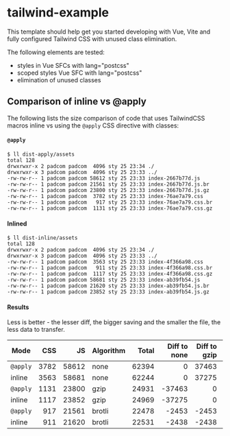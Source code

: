 # tailwind-example

This template should help get you started developing with Vue, Vite and fully configured Tailwind CSS with unused class elimination.

The following elements are tested:

- styles in Vue SFCs with lang="postcss"
- scoped styles Vue SFC with lang="postcss"
- elimination of unused classes

## Comparison of inline vs @apply

The following lists the size comparison of code that uses TailwindCSS macros inline vs using the `@apply` CSS directive with classes:

#### `@apply`

```
$ ll dist-apply/assets
total 128
drwxrwxr-x 2 padcom padcom  4096 sty 25 23:34 ./
drwxrwxr-x 3 padcom padcom  4096 sty 25 23:33 ../
-rw-rw-r-- 1 padcom padcom 58612 sty 25 23:33 index-2667b77d.js
-rw-rw-r-- 1 padcom padcom 21561 sty 25 23:33 index-2667b77d.js.br
-rw-rw-r-- 1 padcom padcom 23800 sty 25 23:33 index-2667b77d.js.gz
-rw-rw-r-- 1 padcom padcom  3782 sty 25 23:33 index-76ae7a79.css
-rw-rw-r-- 1 padcom padcom   917 sty 25 23:33 index-76ae7a79.css.br
-rw-rw-r-- 1 padcom padcom  1131 sty 25 23:33 index-76ae7a79.css.gz
```

#### Inlined

```
$ ll dist-inline/assets
total 128
drwxrwxr-x 2 padcom padcom  4096 sty 25 23:34 ./
drwxrwxr-x 3 padcom padcom  4096 sty 25 23:33 ../
-rw-rw-r-- 1 padcom padcom  3563 sty 25 23:33 index-4f366a98.css
-rw-rw-r-- 1 padcom padcom   911 sty 25 23:33 index-4f366a98.css.br
-rw-rw-r-- 1 padcom padcom  1117 sty 25 23:33 index-4f366a98.css.gz
-rw-rw-r-- 1 padcom padcom 58681 sty 25 23:33 index-ab39fb54.js
-rw-rw-r-- 1 padcom padcom 21620 sty 25 23:33 index-ab39fb54.js.br
-rw-rw-r-- 1 padcom padcom 23852 sty 25 23:33 index-ab39fb54.js.gz
```

#### Results

Less is better - the lesser diff, the bigger saving and the smaller the file, the less data to transfer.

| Mode | CSS | JS | Algorithm | Total | Diff to none | Diff to gzip | Diff to brotli | `@apply`/inline |
| ---- | --: | -: | --------- | ----: | -----------: | -----------: | -------------: | --------------: |
| `@apply` | 3782 | 58612 | none | 62394 | 0 | 37463 | 39916 | 150 |
| inline | 3563 | 58681 | none | 62244 | 0 | 37275 | 39713 | -150 |
| `@apply` | 1131 | 23800 | gzip | 24931 | -37463 | 0 | 2453 | -38 |
| inline | 1117 | 23852 | gzip | 24969 | -37275 | 0 | 2438 | 38 |
| `@apply` | 917 | 21561 | brotli | 22478 | -2453 | -2453 | 0 | -53 |
| inline | 911 | 21620 | brotli | 22531 | -2438 | -2438 | 0 | 53 |
